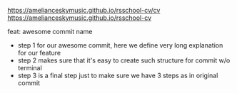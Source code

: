 https://amelianceskymusic.github.io/rsschool-cv/cv
https://amelianceskymusic.github.io/rsschool-cv

feat: awesome commit name

- step 1 for our awesome commit, here we define very long explanation for our feature
- step 2 makes sure that it's easy to create such structure for commit w/o terminal
- step 3 is a final step just to make sure we have 3 steps as in original commit
